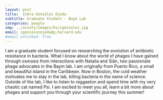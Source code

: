 ```yaml
---
layout: post
title:  Indra González Ojeda
subtitle: Graduate Student - Baym Lab
categories: people
img: ../assets/images/hs/igonzalez.jpg
email: igonzalezojeda@g.harvard.edu
#email_unlinked: True
---
```

I am a graduate student focused on researching the evolution of antibiotic resistance in bacteria. What I know about the world of phages I have gained through osmosis from interactions with Natalia and Siân, two passionate phage advocates in the Baym lab. I am originally from Puerto Rico, a small and beautiful island in the Caribbean. Now in Boston, the cold weather motivates me to stay in the lab, killing bacteria in the name of science. Outside of the lab, I like to listen to reggaeton and spend time with my very chaotic cat named Psi. I am excited to meet you all, learn a bit more about phages and support you through your scientific journey this summer!
